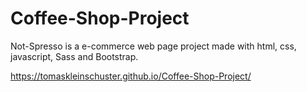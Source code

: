 # Coffee-Shop-Project
Not-Spresso is a e-commerce web page project made with html, css, javascript, Sass and Bootstrap.

https://tomaskleinschuster.github.io/Coffee-Shop-Project/
